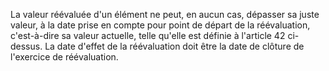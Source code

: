 La valeur réévaluée d'un élément ne peut, en aucun cas, dépasser sa juste valeur, à la date prise en compte pour
point de départ de la réévaluation, c'est-à-dire sa valeur actuelle, telle qu'elle est définie à l'article 42 ci-dessus.
La date d'effet de la réévaluation doit être la date de clôture de l'exercice de réévaluation.